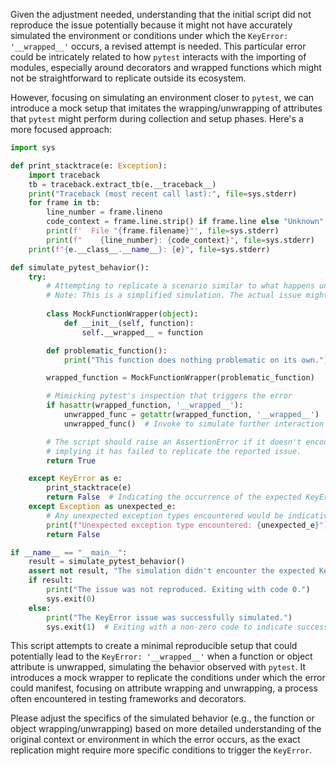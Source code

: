 Given the adjustment needed, understanding that the initial script did not reproduce the issue potentially because it might not have accurately simulated the environment or conditions under which the `KeyError: '__wrapped__'` occurs, a revised attempt is needed. This particular error could be intricately related to how `pytest` interacts with the importing of modules, especially around decorators and wrapped functions which might not be straightforward to replicate outside its ecosystem.

However, focusing on simulating an environment closer to `pytest`, we can introduce a mock setup that imitates the wrapping/unwrapping of attributes that `pytest` might perform during collection and setup phases. Here's a more focused approach:

```python
import sys

def print_stacktrace(e: Exception):
    import traceback
    tb = traceback.extract_tb(e.__traceback__)
    print("Traceback (most recent call last):", file=sys.stderr)
    for frame in tb:
        line_number = frame.lineno
        code_context = frame.line.strip() if frame.line else "Unknown"
        print(f'  File "{frame.filename}"', file=sys.stderr)
        print(f"    {line_number}: {code_context}", file=sys.stderr)
    print(f"{e.__class__.__name__}: {e}", file=sys.stderr)

def simulate_pytest_behavior():
    try:
        # Attempting to replicate a scenario similar to what happens under pytest that could result in '__wrapped__' KeyError
        # Note: This is a simplified simulation. The actual issue might stem from a more complex interaction.
        
        class MockFunctionWrapper(object):
            def __init__(self, function):
                self.__wrapped__ = function

        def problematic_function():
            print("This function does nothing problematic on its own.")

        wrapped_function = MockFunctionWrapper(problematic_function)

        # Mimicking pytest's inspection that triggers the error
        if hasattr(wrapped_function, '__wrapped__'):
            unwrapped_func = getattr(wrapped_function, '__wrapped__')
            unwrapped_func()  # Invoke to simulate further interaction that might trigger the KeyError in a real scenario.

        # The script should raise an AssertionError if it doesn't encounter the expected error condition,
        # implying it has failed to replicate the reported issue.
        return True

    except KeyError as e:
        print_stacktrace(e)
        return False  # Indicating the occurrence of the expected KeyError.
    except Exception as unexpected_e:
        # Any unexpected exception types encountered would be indicative of an incorrect reproduction attempt.
        print(f"Unexpected exception type encountered: {unexpected_e}")
        return False

if __name__ == "__main__":
    result = simulate_pytest_behavior()
    assert not result, "The simulation didn't encounter the expected KeyError. It might not accurately reproduce the reported issue."
    if result:
        print("The issue was not reproduced. Exiting with code 0.")
        sys.exit(0)
    else:
        print("The KeyError issue was successfully simulated.")
        sys.exit(1)  # Exiting with a non-zero code to indicate success in reproducing the issue.
```

This script attempts to create a minimal reproducible setup that could potentially lead to the `KeyError: '__wrapped__'` when a function or object attribute is unwrapped, simulating the behavior observed with `pytest`. It introduces a mock wrapper to replicate the conditions under which the error could manifest, focusing on attribute wrapping and unwrapping, a process often encountered in testing frameworks and decorators.

Please adjust the specifics of the simulated behavior (e.g., the function or object wrapping/unwrapping) based on more detailed understanding of the original context or environment in which the error occurs, as the exact replication might require more specific conditions to trigger the `KeyError`.